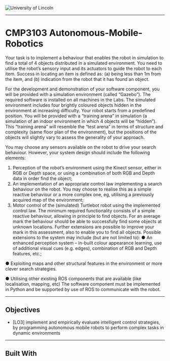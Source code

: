 ![University of Lincoln](http://thelincolnite.co.uk/wp-content/uploads/2012/07/new_uni_crest.jpg "University of Lincoln")

----------

# CMP3103 Autonomous-Mobile-Robotics

Your task is to implement a behaviour that enables the robot in simulation to find a total of 4 objects
distributed in a simulated environment. You need to utilise the robot’s sensory input and its actuators
to guide the robot to each item. Success in locating an item is defined as: (a) being less than 1m from
the item, and (b) indication from the robot that it has found an object.

For the development and demonstration of your software component, you will be provided with a
simulation environment (called “Gazebo”). The required software is installed on all machines in the
Labs. The simulated environment includes four brightly coloured objects hidden in the environment at
increasing difficulty. Your robot starts from a predefined position. You will be provided with a
“training arena” in simulation (a simulation of an indoor environment in which 4 objects will be
“hidden”). This “training arena” will resemble the “test arena” in terms of structure and complexity
(same floor plan of the environment), but the positions of the objects will slightly vary to assess the
generality of your approach.

You may choose any sensors available on the robot to drive your search behaviour. However, your
system design should include the following elements:

1. Perception of the robot’s environment using the Kinect sensor, either in RGB or Depth space,
or using a combination of both RGB and Depth data in order find the object;
2. An implementation of an appropriate control law implementing a search behaviour on the
robot. You may choose to realise this as a simple reactive behaviour or a more complex one,
eg, utilising a previously acquired map of the environment;
3. Motor control of the (simulated) Turtlebot robot using the implemented control law.
The minimum required functionality consists of a simple reactive behaviour, allowing in principle to
find objects. For an average mark the behaviour should be able to successfully find some objects at
unknown locations. Further extensions are possible to improve your mark in this assessment, also to
enable you to find all objects. Possible extensions to the system may include (but are not limited to):
● An enhanced perception system – in-built colour appearance learning, use of additional visual
cues (e.g. edges), combination of RGB and Depth features, etc.;

● Exploiting maps and other structural features in the environment or more clever search
strategies.

● Utilising other existing ROS components that are available (like localisation, mapping, etc)
The software component must be implemented in Python and be supported by use of ROS to
communicate with the robot. 

----------


## Objectives


* [LO3] implement and empirically evaluate intelligent control strategies, by programming
autonomous mobile robots to perform complex tasks in dynamic environments

----------


## Built With





